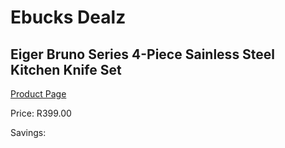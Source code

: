 
# Ebucks Dealz
## Eiger Bruno Series 4-Piece Sainless Steel Kitchen Knife Set
[Product Page](https://www.ebucks.com/web/shop/productSelected.do?prodId=1147702991&catId=704983235)

Price: R399.00

Savings: 


	